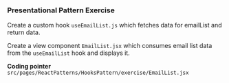### Presentational Pattern Exercise

Create a custom hook `useEmailList.js` which fetches data for emailList and return data.

Create a view component `EmailList.jsx` which consumes email list data from the `useEmailList` hook and displays it.

**Coding pointer**
`src/pages/ReactPatterns/HooksPattern/exercise/EmailList.jsx`
